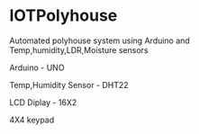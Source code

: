 # IOTPolyhouse
Automated polyhouse system using Arduino and Temp,humidity,LDR,Moisture sensors

Arduino - UNO

Temp,Humidity Sensor - DHT22

LCD Diplay - 16X2

4X4 keypad
